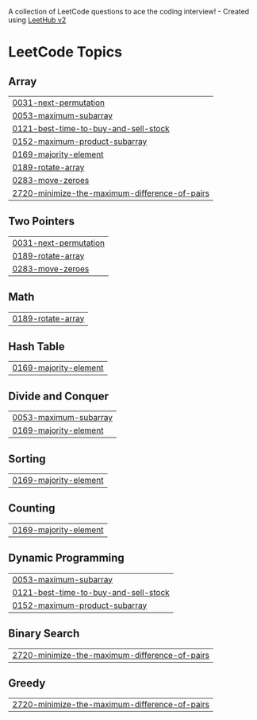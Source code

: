 A collection of LeetCode questions to ace the coding interview! - Created using [LeetHub v2](https://github.com/arunbhardwaj/LeetHub-2.0)
<!---LeetCode Topics Start-->
# LeetCode Topics
## Array
|  |
| ------- |
| [0031-next-permutation](https://github.com/tejasav-saxena/leetcode/tree/master/0031-next-permutation) |
| [0053-maximum-subarray](https://github.com/tejasav-saxena/leetcode/tree/master/0053-maximum-subarray) |
| [0121-best-time-to-buy-and-sell-stock](https://github.com/tejasav-saxena/leetcode/tree/master/0121-best-time-to-buy-and-sell-stock) |
| [0152-maximum-product-subarray](https://github.com/tejasav-saxena/leetcode/tree/master/0152-maximum-product-subarray) |
| [0169-majority-element](https://github.com/tejasav-saxena/leetcode/tree/master/0169-majority-element) |
| [0189-rotate-array](https://github.com/tejasav-saxena/leetcode/tree/master/0189-rotate-array) |
| [0283-move-zeroes](https://github.com/tejasav-saxena/leetcode/tree/master/0283-move-zeroes) |
| [2720-minimize-the-maximum-difference-of-pairs](https://github.com/tejasav-saxena/leetcode/tree/master/2720-minimize-the-maximum-difference-of-pairs) |
## Two Pointers
|  |
| ------- |
| [0031-next-permutation](https://github.com/tejasav-saxena/leetcode/tree/master/0031-next-permutation) |
| [0189-rotate-array](https://github.com/tejasav-saxena/leetcode/tree/master/0189-rotate-array) |
| [0283-move-zeroes](https://github.com/tejasav-saxena/leetcode/tree/master/0283-move-zeroes) |
## Math
|  |
| ------- |
| [0189-rotate-array](https://github.com/tejasav-saxena/leetcode/tree/master/0189-rotate-array) |
## Hash Table
|  |
| ------- |
| [0169-majority-element](https://github.com/tejasav-saxena/leetcode/tree/master/0169-majority-element) |
## Divide and Conquer
|  |
| ------- |
| [0053-maximum-subarray](https://github.com/tejasav-saxena/leetcode/tree/master/0053-maximum-subarray) |
| [0169-majority-element](https://github.com/tejasav-saxena/leetcode/tree/master/0169-majority-element) |
## Sorting
|  |
| ------- |
| [0169-majority-element](https://github.com/tejasav-saxena/leetcode/tree/master/0169-majority-element) |
## Counting
|  |
| ------- |
| [0169-majority-element](https://github.com/tejasav-saxena/leetcode/tree/master/0169-majority-element) |
## Dynamic Programming
|  |
| ------- |
| [0053-maximum-subarray](https://github.com/tejasav-saxena/leetcode/tree/master/0053-maximum-subarray) |
| [0121-best-time-to-buy-and-sell-stock](https://github.com/tejasav-saxena/leetcode/tree/master/0121-best-time-to-buy-and-sell-stock) |
| [0152-maximum-product-subarray](https://github.com/tejasav-saxena/leetcode/tree/master/0152-maximum-product-subarray) |
## Binary Search
|  |
| ------- |
| [2720-minimize-the-maximum-difference-of-pairs](https://github.com/tejasav-saxena/leetcode/tree/master/2720-minimize-the-maximum-difference-of-pairs) |
## Greedy
|  |
| ------- |
| [2720-minimize-the-maximum-difference-of-pairs](https://github.com/tejasav-saxena/leetcode/tree/master/2720-minimize-the-maximum-difference-of-pairs) |
<!---LeetCode Topics End-->